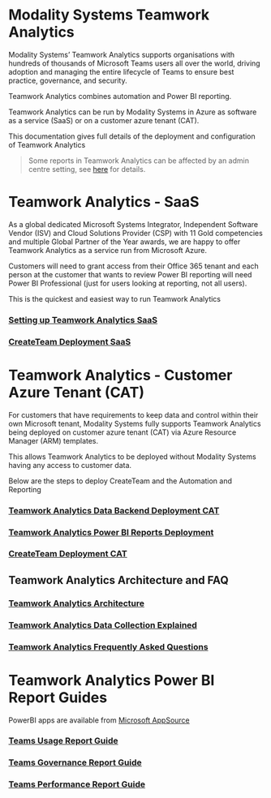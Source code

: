 # Modality Systems Teamwork Analytics

Modality Systems’ Teamwork Analytics supports organisations with hundreds of thousands of Microsoft Teams users all over the world, driving adoption and managing the entire lifecycle of Teams to ensure best practice, governance, and security.

Teamwork Analytics combines automation and Power BI reporting.

Teamwork Analytics can be run by Modality Systems in Azure as software as a service (SaaS) or on a customer azure tenant (CAT).

This documentation gives full details of the deployment and configuration of Teamwork Analytics

> Some reports in Teamwork Analytics can be affected by an admin centre setting, see [here](TWA-FAQ.md#is-teamwork-analytics-effected-by-the-hide-user-details-in-reports-setting) for details.

# Teamwork Analytics - SaaS

As a global dedicated Microsoft Systems Integrator, Independent Software Vendor (ISV) and Cloud Solutions Provider (CSP) with 11 Gold competencies and multiple Global Partner of the Year awards, we are happy to offer Teamwork Analytics as a service run from Microsoft Azure.

Customers will need to grant access from their Office 365 tenant and each person at the customer that wants to review Power BI reporting will need Power BI Professional (just for users looking at reporting, not all users).

This is the quickest and easiest way to run Teamwork Analytics

### [Setting up Teamwork Analytics SaaS](https://docs.modalitysystems.com/twa/SaaS/)

###  [CreateTeam Deployment SaaS](https://docs.modalitysystems.com/CreateTeam/deployteamsapp.html)



# Teamwork Analytics -  Customer Azure Tenant (CAT)

For customers that have requirements to keep data and control within their own Microsoft tenant, Modality Systems fully supports Teamwork Analytics being deployed on customer azure tenant (CAT) via Azure Resource Manager (ARM) templates.

This allows Teamwork Analytics to be deployed without Modality Systems having any access to customer data.

Below are the steps to deploy CreateTeam and the Automation and Reporting

### [Teamwork Analytics Data Backend Deployment CAT](https://docs.modalitysystems.com/twa/TeamworkAnalyticsDataCollectorDeployment.html)

### [Teamwork Analytics Power BI Reports Deployment](https://docs.modalitysystems.com/twa/PowerBIAppsAdminInstallGuide.html)

### [CreateTeam Deployment CAT](https://docs.modalitysystems.com/CreateTeam/)



## **Teamwork Analytics Architecture and FAQ**

###  [Teamwork Analytics Architecture](https://docs.modalitysystems.com/twa/TWA-Architecture-Overview.html)

### [Teamwork Analytics Data Collection Explained](https://docs.modalitysystems.com/twa/TeamworkAnalyticsDataCollectionExplained.html)

### [Teamwork Analytics Frequently Asked Questions](https://docs.modalitysystems.com/twa/TWA-FAQ.html)



# Teamwork Analytics Power BI Report Guides

PowerBI apps are available from [Microsoft AppSource](https://appsource.microsoft.com/en-us/marketplace/apps?search=Modality%20Systems&page=1)

###  [Teams Usage Report Guide](https://docs.modalitysystems.com/twa/Reports/TeamsUsage/TeamsUsageGuidance.html)

###  [Teams Governance Report Guide](https://docs.modalitysystems.com/twa/Reports/TeamsGovernanceandSecurity/OperationsGovernanceandCompliance.html)

###  [Teams Performance Report Guide](https://docs.modalitysystems.com/twa/Reports/TeamsGovernanceandSecurity/OperationsGovernanceandCompliance.html)
